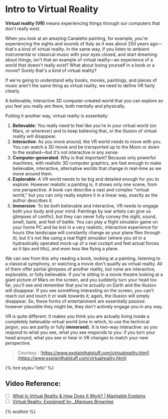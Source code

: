# Intro to Virtual Reality

**Virtual reality \(VR\)** means experiencing things through our computers that don't really exist.

When you look at an amazing Canaletto painting, for example, you're experiencing the sights and sounds of Italy as it was about 250 years ago—that's a kind of virtual reality. In the same way, if you listen to ambient instrumental or classical music with your eyes closed, and start dreaming about things, isn't that an example of virtual reality—an experience of a world that doesn't really exist? What about losing yourself in a book or a movie? Surely that's a kind of virtual reality?

If we're going to understand why books, movies, paintings, and pieces of music aren't the same thing as virtual reality, we need to define VR fairly clearly.

A believable, interactive 3D computer-created world that you can explore so you feel you really are there, both mentally and physically.

Putting it another way, virtual reality is essentially:

1. **Believable**: You really need to feel like you're in your virtual world \(on Mars, or wherever\) and to keep believing that, or the illusion of virtual reality will disappear.
2. **Interactive**: As you move around, the VR world needs to move with you. You can watch a 3D movie and be transported up to the Moon or down to the seabed—but it's not interactive in any sense.
3. **Computer-generated**: Why is that important? Because only powerful machines, with realistic 3D computer graphics, are fast enough to make believable, interactive, alternative worlds that change in real-time as we move around them.
4. **Explorable**: A VR world needs to be big and detailed enough for you to explore. However realistic a painting is, it shows only one scene, from one perspective. A book can describe a vast and complex "virtual world," but you can only really explore it in a linear way, exactly as the author describes it.
5. **Immersive**: To be both believable and interactive, VR needs to engage both your body and your mind. Paintings by war artists can give us glimpses of conflict, but they can never fully convey the sight, sound, smell, taste, and feel of battle. You can play a flight simulator game on your home PC and be lost in a very realistic, interactive experience for hours \(the landscape will constantly change as your plane flies through it\), but it's not like using a real flight simulator \(where you sit in a hydraulically operated mock-up of a real cockpit and feel actual forces as it tips and tilts\), and even less like flying a plane.

We can see from this why reading a book, looking at a painting, listening to a classical symphony, or watching a movie don't qualify as virtual reality. All of them offer partial glimpses of another reality, but none are interactive, explorable, or fully believable. If you're sitting in a movie theatre looking at a giant picture of Mars on the screen, and you suddenly turn your head too far, you'll see and remember that you're actually on Earth and the illusion will disappear. If you see something interesting on the screen, you can't reach out and touch it or walk towards it; again, the illusion will simply disappear. So, these forms of entertainment are essentially passive: however plausible they might be, they don't actively engage you in any way.

VR is quite different. It makes you think you are actually living inside a completely believable virtual world \(one in which, to use the technical jargon, you are partly or fully **immersed**\). It is two-way interactive: as you respond to what you see, what you see responds to you: if you turn your head around, what you see or hear in VR changes to match your new perspective.

> Courtesy : [https://www.explainthatstuff.com/virtualreality.html](https://www.explainthatstuff.com/virtualreality.html)

{% hint style="info" %}
## Video Reference:

* [ ] [What Is Virtual Reality & How Does It Work? \| Mashable Explains](https://www.youtube.com/watch?v=HBNH8tzsfVM)
* [ ] [Virtual Reality: Explained! by \_Marques Brownlee](https://www.youtube.com/watch?v=i4Zt3JZejbg)

{% endhint %}

